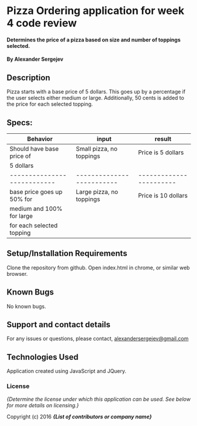 #  Pizza Ordering application for week 4 code review

####  Determines the price of a pizza based on size and number of toppings selected.

#### By Alexander Sergejev

## Description

Pizza starts with a base price of 5 dollars. This goes up by a percentage if the user selects either medium or large. Additionally, 50 cents is added to the price for each selected topping.

## Specs:

|  Behavior                 |  input                  |  result               |
|---------------------------|-------------------------|-----------------------|
|  Should have base price of| Small pizza, no toppings| Price is 5 dollars    |
|5 dollars                  |                         |                       |
|---------------------------|-------------------------|-----------------------|
| base price goes up 50% for| Large pizza, no toppings| Price is 10 dollars   |
|medium and 100% for large  |                         |                       | |---------------------------|-------------------------|-----------------------| ||Price goes up 50 cents    |Large pizza, 3 toppings  | Price is $11.50       |
|for each selected topping  |                         |                       | |---------------------------|-------------------------|-----------------------|




## Setup/Installation Requirements
Clone the repository from github. Open index.html in chrome, or similar web browser.
## Known Bugs
No known bugs.
## Support and contact details

For any issues or questions, please contact, alexandersergejev@gmail.com

## Technologies Used

Application created using JavaScript and JQuery.

### License

*{Determine the license under which this application can be used.  See below for more details on licensing.}*

Copyright (c) 2016 **_{List of contributors or company name}_**
